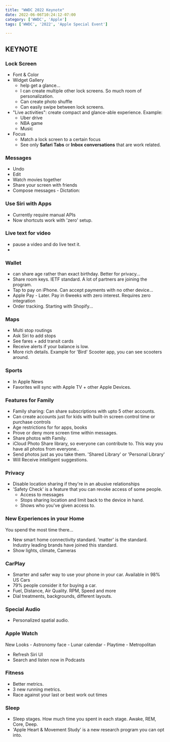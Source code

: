 ```yaml
---
title: "WWDC 2022 Keynote"
date: 2022-06-06T10:24:12-07:00
category: ['WWDC', 'Apple']
tags: ['WWDC', '2022', 'Apple Special Event']

---
```


## KEYNOTE

### Lock Screen
- Font & Color
- Widget Gallery
    - help get a glance...
    - I can create multiple other lock screens. So much room of personalization. 
    - Can create photo shuffle
    - Can easily swipe between lock screens.
- "Live activities": create compact and glance-able experience. Example: 
    - Uber drive
    - NBA game 
    - Music 
- Focus
    - Match a lock screen to a certain focus
    - See only **Safari Tabs** or **Inbox conversations** that are work related. 

### Messages
- Undo
- Edit
- Watch movies together
- Share your screen with friends
- Compose messages - Dictation: 

### Use Siri with Apps
- Currently require manual APIs
- Now shortcuts work with 'zero' setup.

### Live text for video
- pause a video and do live text it. 
- 

### Wallet

- can share age rather than exact birthday. Better for privacy...
- Share room keys. IETF standard. A lot of partners are joining the program. 
- Tap to pay on iPhone. Can accept payments with no other device...
- Apple Pay - Later. Pay in 6weeks with zero interest. Requires zero integration
- Order tracking. Starting with Shopify...



### Maps
- Multi stop routings
- Ask Siri to add stops
- See fares + add transit cards
- Receive alerts if your balance is low.
- More rich details. Example for 'Bird' Scooter app, you can see scooters around.

### Sports
- In Apple News
- Favorites will sync with Apple TV + other Apple Devices. 

### Features for Family
- Family sharing: Can share subscriptions with upto 5 other accounts. 
- Can create accounts just for kids with built-in screen control time or purchase controls
- Age restrictions for for apps, books
- Prove or deny more screen time within messages. 
- Share photos with Family. 
- iCloud Photo Share library, so everyone can contribute to. This way you have all photos from everyone..
- Send photos just as you take them. 'Shared Library' or 'Personal Library'
- Will Receive intelligent suggestions. 

### Privacy
- Disable location sharing if they're in an abusive relationships
- 'Safety Check' is a feature that you can revoke access of some people. 
    - Access to messages
    - Stops sharing location and limit back to the device in hand. 
    - Shows who you've given access to.

### New Experiences in your Home
You spend the most time there...
- New smart home connectivity standard. 'matter' is the standard. Industry leading brands have joined this standard. 
- Show lights, climate, Cameras

### CarPlay
- Smarter and safer way to use your phone in your car. Available in 98% US Cars
- 79% people consider it for buying a car.
- Fuel, Distance, Air Quality. RPM, Speed and more 
- Dial treatments, backgrounds, different layouts. 

### Special Audio
- Personalized spatial audio. 


### Apple Watch
New Looks
    - Astronomy face 
    - Lunar calendar
    - Playtime 
    - Metropolitan 

- Refresh Siri UI
- Search and listen now in Podcasts

### Fitness
- Better metrics. 
- 3 new running metrics. 
- Race against your last or best work out times

### Sleep
- Sleep stages. How much time you spent in each stage. Awake, REM, Core, Deep. 
- 'Apple Heart & Movement Study' is a new research program you can opt into. 

